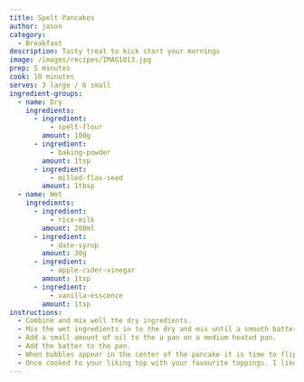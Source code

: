 ```yaml
---
title: Spelt Pancakes
author: jason
category:
  - Breakfast
description: Tasty treat to kick start your mornings
image: /images/recipes/IMAG1013.jpg
prep: 5 minutes
cook: 10 minutes
serves: 3 large / 6 small
ingredient-groups:
  - name: Dry
    ingredients:
      - ingredient:
          - spelt-flour
        amount: 100g
      - ingredient:
          - baking-powder
        amount: 1tsp
      - ingredient:
          - milled-flax-seed
        amount: 1tbsp
  - name: Wet
    ingredients:
      - ingredient:
          - rice-milk
        amount: 200ml
      - ingredient:
          - date-syrup
        amount: 30g
      - ingredient:
          - apple-cider-vinegar
        amount: 1tsp
      - ingredient:
          - vanilla-esscence
        amount: 1tsp
instructions:
  - Combine and mix well the dry ingredients.
  - Mix the wet ingredients in to the dry and mix until a smooth batter is created.
  - Add a small amount of oil to the a pan on a medium heated pan.
  - Add the batter to the pan.
  - When bubbles appear in the center of the pancake it is time to flip.
  - Once cooked to your liking top with your favourite toppings. I like to use maple syrup and dark chocolate. :)
---
```

